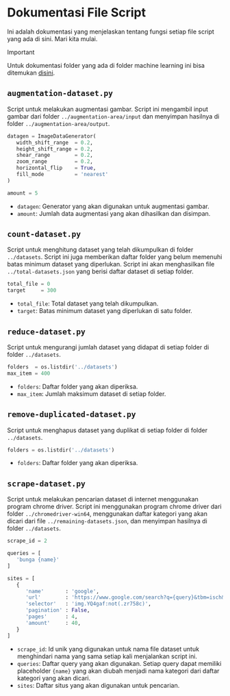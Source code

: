 # Dokumentasi File Script

Ini adalah dokumentasi yang menjelaskan tentang fungsi setiap file script yang ada di sini. Mari kita mulai.

> [!IMPORTANT]
> Untuk dokumentasi folder yang ada di folder machine learning ini bisa ditemukan [disini](../README.md).

## `augmentation-dataset.py`

Script untuk melakukan augmentasi gambar. Script ini mengambil input gambar dari folder `../augmentation-area/input` dan menyimpan hasilnya di folder `../augmentation-area/output`.

```python
datagen = ImageDataGenerator(
   width_shift_range  = 0.2,
   height_shift_range = 0.2,
   shear_range        = 0.2,
   zoom_range         = 0.2,
   horizontal_flip    = True,
   fill_mode          = 'nearest'
)

amount = 5
```

- `datagen`: Generator yang akan digunakan untuk augmentasi gambar.
- `amount`: Jumlah data augmentasi yang akan dihasilkan dan disimpan.

## `count-dataset.py`

Script untuk menghitung dataset yang telah dikumpulkan di folder `../datasets`. Script ini juga memberikan daftar folder yang belum memenuhi batas minimum dataset yang diperlukan. Script ini akan menghasilkan file `../total-datasets.json` yang berisi daftar dataset di setiap folder.

```python
total_file = 0
target     = 300
```

- `total_file`: Total dataset yang telah dikumpulkan.
- `target`: Batas minimum dataset yang diperlukan di satu folder.

## `reduce-dataset.py`

Script untuk mengurangi jumlah dataset yang didapat di setiap folder di folder `../datasets`.

```python
folders  = os.listdir('../datasets')
max_item = 400
```

- `folders`: Daftar folder yang akan diperiksa.
- `max_item`: Jumlah maksimum dataset di setiap folder.

## `remove-duplicated-dataset.py`

Script untuk menghapus dataset yang duplikat di setiap folder di folder `../datasets`.

```python
folders = os.listdir('../datasets')
```

- `folders`: Daftar folder yang akan diperiksa.

## `scrape-dataset.py`

Script untuk melakukan pencarian dataset di internet menggunakan program chrome driver. Script ini menggunakan program chrome driver dari folder `../chromedriver-win64`, menggunakan daftar kategori yang akan dicari dari file `../remaining-datasets.json`, dan menyimpan hasilnya di folder `../datasets`.

```python
scrape_id = 2

queries = [
   'bunga {name}'
]

sites = [
   {
      'name'       : 'google',
      'url'        : 'https://www.google.com/search?q={query}&tbm=isch&as_filetype=jpg&tbs=sur:fmc&udm=2',
      'selector'   : 'img.YQ4gaf:not(.zr758c)',
      'pagination' : False,
      'pages'      : 4,
      'amount'     : 40,
   }
]
```

- `scrape_id`: Id unik yang digunakan untuk nama file dataset untuk menghindari nama yang sama setiap kali menjalankan script ini.
- `queries`: Daftar query yang akan digunakan. Setiap query dapat memiliki placeholder `{name}` yang akan diubah menjadi nama kategori dari daftar kategori yang akan dicari.
- `sites`: Daftar situs yang akan digunakan untuk pencarian.